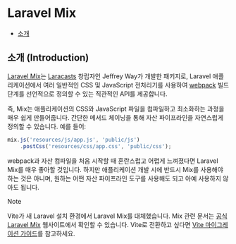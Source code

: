 # Laravel Mix

- [소개](#introduction)

<a name="introduction"></a>
## 소개 (Introduction)

[Laravel Mix](https://github.com/laravel-mix/laravel-mix)는 [Laracasts](https://laracasts.com) 창립자인 Jeffrey Way가 개발한 패키지로, Laravel 애플리케이션에서 여러 일반적인 CSS 및 JavaScript 전처리기를 사용하여 [webpack](https://webpack.js.org) 빌드 단계를 선언적으로 정의할 수 있는 직관적인 API를 제공합니다.

즉, Mix는 애플리케이션의 CSS와 JavaScript 파일을 컴파일하고 최소화하는 과정을 매우 쉽게 만들어줍니다. 간단한 메서드 체이닝을 통해 자산 파이프라인을 자연스럽게 정의할 수 있습니다. 예를 들어:

```js
mix.js('resources/js/app.js', 'public/js')
    .postCss('resources/css/app.css', 'public/css');
```

webpack과 자산 컴파일을 처음 시작할 때 혼란스럽고 어렵게 느껴졌다면 Laravel Mix를 매우 좋아할 것입니다. 하지만 애플리케이션 개발 시에 반드시 Mix를 사용해야 하는 것은 아니며, 원하는 어떤 자산 파이프라인 도구를 사용해도 되고 아예 사용하지 않아도 됩니다.

> [!NOTE]  
> Vite가 새 Laravel 설치 환경에서 Laravel Mix를 대체했습니다. Mix 관련 문서는 [공식 Laravel Mix](https://laravel-mix.com/) 웹사이트에서 확인할 수 있습니다. Vite로 전환하고 싶다면 [Vite 마이그레이션 가이드](https://github.com/laravel/vite-plugin/blob/main/UPGRADE.md#migrating-from-laravel-mix-to-vite)를 참고하세요.